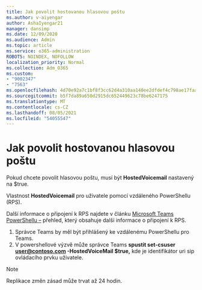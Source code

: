 ```yaml
---
title: Jak povolit hostovanou hlasovou poštu
ms.author: v-aiyengar
author: AshaIyengar21
manager: dansimp
ms.date: 12/09/2020
ms.audience: Admin
ms.topic: article
ms.service: o365-administration
ROBOTS: NOINDEX, NOFOLLOW
localization_priority: Normal
ms.collection: Adm_O365
ms.custom:
- "9002347"
- "7563"
ms.openlocfilehash: 4d70e92a7c1bf8f3cc62d4a310aa140ee2dfdef4c798ae17faa961736d9db500
ms.sourcegitcommit: b5f7da89a650d2915dc652449623c78be6247175
ms.translationtype: MT
ms.contentlocale: cs-CZ
ms.lasthandoff: 08/05/2021
ms.locfileid: "54055547"
---
```

# <a name="how-to-enable-hosted-voicemail"></a>Jak povolit hostovanou hlasovou poštu

Pokud chcete povolit hlasovou poštu, musí být **HostedVoicemail** nastavený na $true.

Vlastnost **HostedVoicemail** pro uživatele pomocí vzdáleného PowerShellu (RPS).

Další informace o připojení k RPS najdete v článku [Microsoft Teams PowerShellu –](https://docs.microsoft.com/microsoftteams/teams-powershell-overview) přehled, který obsahuje další informace o připojení k RPS.

1. Správce Teams by měl být přihlášený ke vzdálenému PowerShellu pro Teams.
1. V powershellové výzvě může správce Teams **spustit set-csuser user@contoso.com -HostedVoiceMail $true,** kde je identifikátor uri sip ovládacího prvku uživatele.

> [!NOTE]
> Replikace změn zásad může trvat až 24 hodin.
